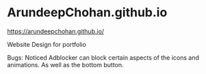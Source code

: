 # ArundeepChohan.github.io
https://arundeepchohan.github.io/

Website Design for portfolio

Bugs: Noticed Adblocker can block certain aspects of the icons and animations. As well as the bottom button.
